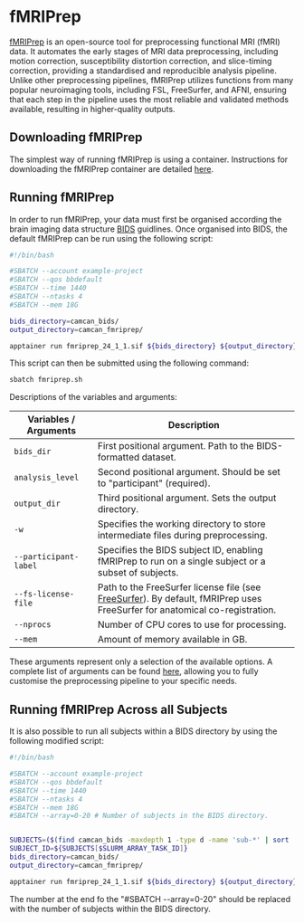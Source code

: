 # fMRIPrep

[fMRIPrep](https://fmriprep.org/) is an open-source tool for preprocessing functional MRI (fMRI) data. It automates the early stages of MRI data preprocessing, including motion correction, susceptibility distortion correction, and slice-timing correction, providing a standardised and reproducible analysis pipeline. Unlike other preprocessing pipelines, fMRIPrep utilizes functions from many popular neuroimaging tools, including FSL, FreeSurfer, and AFNI, ensuring that each step in the pipeline uses the most reliable and validated methods available, resulting in higher-quality outputs.

## Downloading fMRIPrep

The simplest way of running fMRIPrep is using a container. Instructions for downloading the fMRIPrep container are detailed [here](../containers/containers.md).

## Running fMRIPrep

In order to run fMRIPrep, your data must first be organised according the brain imaging data structure [BIDS](https://bids.neuroimaging.io/) guidlines. Once organised into BIDS, the default fMRIPrep can be run using the following script:

``` bash
#!/bin/bash

#SBATCH --account example-project
#SBATCH --qos bbdefault
#SBATCH --time 1440
#SBATCH --ntasks 4
#SBATCH --mem 18G

bids_directory=camcan_bids/
output_directory=camcan_fmriprep/

apptainer run fmriprep_24_1_1.sif ${bids_directory} ${output_directory} participant -w work/ --participant-label ${SUBJECT_ID} --fs-license-file ~/license.txt 
```

This script can then be submitted using the following command:

``` bash
sbatch fmriprep.sh
```

Descriptions of the variables and arguments:

| Variables / Arguments       | Description                                                           |
|-----------------------------|-----------------------------------------------------------------------|
| `bids_dir`                  | First positional argument. Path to the BIDS-formatted dataset.       |
| `analysis_level`            | Second positional argument. Should be set to "participant" (required).|
| `output_dir`                | Third positional argument. Sets the output directory.                |
| `-w`                        | Specifies the working directory to store intermediate files during preprocessing. |
| `--participant-label`       | Specifies the BIDS subject ID, enabling fMRIPrep to run on a single subject or a subset of subjects. |
| `--fs-license-file`         | Path to the FreeSurfer license file (see [FreeSurfer](../freesurfer/freesurfer/)). By default, fMRIPrep uses FreeSurfer for anatomical co-registration. |
| `--nprocs`                  | Number of CPU cores to use for processing.                           |
| `--mem`                     | Amount of memory available in GB.                                    |


These arguments represent only a selection of the available options. A complete list of arguments can be found [here](link), allowing you to fully customise the preprocessing pipeline to your specific needs.

## Running fMRIPrep Across all Subjects
It is also possible to run all subjects within a BIDS directory by using the following modified script:

``` bash
#!/bin/bash

#SBATCH --account example-project
#SBATCH --qos bbdefault
#SBATCH --time 1440
#SBATCH --ntasks 4
#SBATCH --mem 18G
#SBATCH --array=0-20 # Number of subjects in the BIDS directory.


SUBJECTS=($(find camcan_bids -maxdepth 1 -type d -name 'sub-*' | sort | xargs -n 1 basename))
SUBJECT_ID=${SUBJECTS[$SLURM_ARRAY_TASK_ID]}
bids_directory=camcan_bids/
output_directory=camcan_fmriprep/

apptainer run fmriprep_24_1_1.sif ${bids_directory} ${output_directory} participant -w work/ --participant-label ${SUBJECT_ID} --fs-license-file ~/license.txt 
```
The number at the end fo the "#SBATCH --array=0-20" should be replaced with the number of subjects within the BIDS directory.